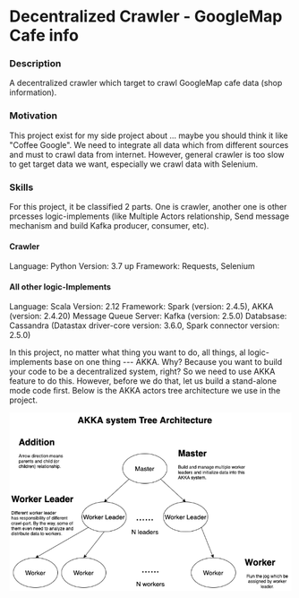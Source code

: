 # Decentralized Crawler - GoogleMap Cafe info

### Description
A decentralized crawler which target to crawl GoogleMap cafe data (shop information). 


### Motivation
This project exist for my side project about ... maybe you should think it like "Coffee Google".
We need to integrate all data which from different sources and must to crawl data from internet. 
However, general crawler is too slow to get target data we want, especially we crawl data with Selenium.


### Skills
For this project, it be classified 2 parts. One is crawler, another one is other prcesses logic-implements (like Multiple Actors relationship, Send message mechanism and build Kafka producer, consumer, etc).

#### Crawler
Language: Python
Version: 3.7 up
Framework: Requests, Selenium

#### All other logic-Implements
Language: Scala
Version: 2.12
Framework: Spark (version: 2.4.5), AKKA (version: 2.4.20)
Message Queue Server: Kafka (version: 2.5.0)
Databsase: Cassandra (Datastax driver-core version: 3.6.0, Spark connector version: 2.5.0)

In this project, no matter what thing you want to do, all things, al logic-implements base on one thing --- AKKA. Why? Because you want to build your code to be a decentralized system, right? So we need to use AKKA feature to do this. However, before we do that, let us build a stand-alone mode code first. Below is the AKKA actors tree architecture we use in the project.

![](https://github.com/Chisanan232/Decentralized-Crawler---GoogleMap-Cafe-info/raw/master/docs/imgs/GoogleMap_Cafe_Decentralized_Crawler_Diagram-Akka_Actors_Tree.png)

